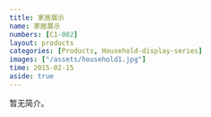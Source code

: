 ```yaml
---
title: 家居展示
name: 家居展示
numbers: [C1-002]
layout: products
categories: [Products, Household-display-series]
images: ["/assets/household1.jpg"]
time: 2015-02-15
aside: true
---
```


暂无简介。
